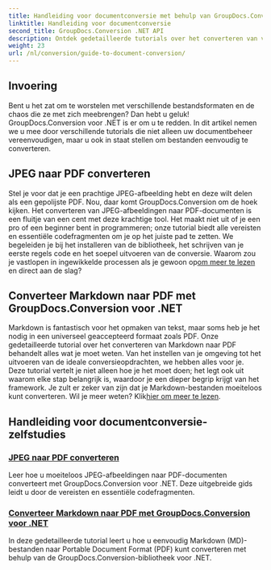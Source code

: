 ```yaml
---
title: Handleiding voor documentconversie met behulp van GroupDocs.Conversion voor .NET
linktitle: Handleiding voor documentconversie
second_title: GroupDocs.Conversion .NET API
description: Ontdek gedetailleerde tutorials over het converteren van verschillende documentformaten met GroupDocs.Conversion voor .NET en stroomlijn uw bestandsbeheerproces.
weight: 23
url: /nl/conversion/guide-to-document-conversion/
---
```

## Invoering

Bent u het zat om te worstelen met verschillende bestandsformaten en de chaos die ze met zich meebrengen? Dan hebt u geluk! GroupDocs.Conversion voor .NET is er om u te redden. In dit artikel nemen we u mee door verschillende tutorials die niet alleen uw documentbeheer vereenvoudigen, maar u ook in staat stellen om bestanden eenvoudig te converteren.

## JPEG naar PDF converteren

Stel je voor dat je een prachtige JPEG-afbeelding hebt en deze wilt delen als een gepolijste PDF. Nou, daar komt GroupDocs.Conversion om de hoek kijken. Het converteren van JPEG-afbeeldingen naar PDF-documenten is een fluitje van een cent met deze krachtige tool. Het maakt niet uit of je een pro of een beginner bent in programmeren; onze tutorial biedt alle vereisten en essentiële codefragmenten om je op het juiste pad te zetten. We begeleiden je bij het installeren van de bibliotheek, het schrijven van je eerste regels code en het soepel uitvoeren van de conversie. Waarom zou je vastlopen in ingewikkelde processen als je gewoon op[om meer te lezen](./converting-jpeg-to-pdf/) en direct aan de slag?

## Converteer Markdown naar PDF met GroupDocs.Conversion voor .NET

Markdown is fantastisch voor het opmaken van tekst, maar soms heb je het nodig in een universeel geaccepteerd formaat zoals PDF. Onze gedetailleerde tutorial over het converteren van Markdown naar PDF behandelt alles wat je moet weten. Van het instellen van je omgeving tot het uitvoeren van de ideale conversieopdrachten, we hebben alles voor je. Deze tutorial vertelt je niet alleen hoe je het moet doen; het legt ook uit waarom elke stap belangrijk is, waardoor je een dieper begrip krijgt van het framework. Je zult er zeker van zijn dat je Markdown-bestanden moeiteloos kunt converteren. Wil je meer weten? Klik[hier om meer te lezen](./convert-markdown-to-pdf/).

## Handleiding voor documentconversie-zelfstudies
### [JPEG naar PDF converteren](./converting-jpeg-to-pdf/)
Leer hoe u moeiteloos JPEG-afbeeldingen naar PDF-documenten converteert met GroupDocs.Conversion voor .NET. Deze uitgebreide gids leidt u door de vereisten en essentiële codefragmenten.
### [Converteer Markdown naar PDF met GroupDocs.Conversion voor .NET](./convert-markdown-to-pdf/)
In deze gedetailleerde tutorial leert u hoe u eenvoudig Markdown (MD)-bestanden naar Portable Document Format (PDF) kunt converteren met behulp van de GroupDocs.Conversion-bibliotheek voor .NET.
